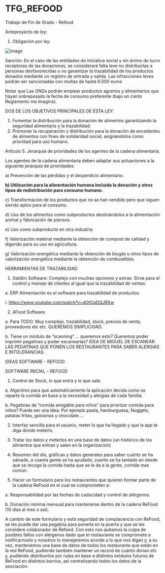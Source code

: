 # TFG_REFOOD
Trabajo de Fin de Grado - Refood


Anteproyecto de ley:

1. Obligación por ley:

![image](https://user-images.githubusercontent.com/58417233/173876611-9254958b-05ce-4a88-84b3-29e97442296e.png)

Sanción: 
En el caso de las entidades de iniciativa social y sin ánimo de lucro receptoras de las donaciones, se considerará falta leve no distribuirlas a personas desfavorecidas o no garantizar la trazabilidad de los productos donados mediante un registro de entrada y salida. Las infracciones leves podrán ser sancionadas con multas de hasta 6.000 euros

Notar que Las ONGs podrán emplear productos agrarios y alimentarios que hayan sobrepasado la fecha de consumo preferente (bajo un cierto Reglamento me imagino).


DOS DE LOS OBJETIVOS PRINCIPALES DE ESTA LEY:

1.	Fomentar la distribución para la donación de alimentos garantizando la seguridad alimentaria y la trazabilidad. 
2.	Promover la recuperación y distribución para la donación de excedentes de alimentos con fines de solidaridad social, asignándolos como prioridad para uso humano. 



Artículo 5. Jerarquía de prioridades de los agentes de la cadena alimentaria. 

Los agentes de la cadena alimentaria deben adaptar sus actuaciones a la siguiente jerarquía de prioridades: 

a) Prevención de las pérdidas y el desperdicio alimentario. 

**b) Utilización para la alimentación humana incluida la donación y otros tipos de redistribución para consumo humano.**

c) Transformación de los productos que no se han vendido pero que siguen siendo aptos para el consumo.

d) Uso de los alimentos como subproductos destinándolos a la alimentación animal y fabricación de piensos. 

e) Uso como subproducto en otra industria 

f) Valorización material mediante la obtención de compost de calidad y digerido para su uso en agricultura. 

g) Valorización energética mediante la obtención de biogás u otros tipos de valorización energética mediante la obtención de combustibles. 



HERRAMIENTAS DE TRAZABILIDAD

1.	Galdón Software: Complejo con muchas opciones y extras. Sirve para el control y manejo de clientes al igual que la trazabilidad de ventas.

a.	ERP Alimentación es el software para trazabilidad de productos

  i.	https://www.youtube.com/watch?v=dOtOqDQJRXw

2.	4Food Software

a.	Para TODO. Muy complejo, trazabilidad, stock, precios de venta, proveedores etc etc. QUEREMOS SIMPLICIDAD. 

b.	Tiene un módulo de “scanning” … queremos esto? Queremos poder imprimir pegatinas y poder escanearlas? IDEA DE MIGUEL DE ESCANEAR LAS PEGATINAS QUE PONEN LOS RESTAURANTES PARA SABER ALERGIAS E INTOLERANCIAS.





IDEAS SOFTWARE - REFOOD

SOFTWARE INICIAL – REFOOD

1.	Control de Stock, lo que entra y lo que sale.

a.	Algoritmo para que automáticamente la aplicación decida como se reparte la comida en base a la necesidad y alergias de cada familia.

b.	Pegatinas de “comida amigable para niños” para priorizar comida para niños? Puede ser una idea. Por ejemplo pasta, hamburguesa, Nuggets, patatas fritas, golosinas y chocolate….

2.	Interfaz sencilla para el usuario, meter lo que ha llegado y que la app te diga donde meterlo.

4.	Tratar los datos y meterlos en una base de datos (un histórico de los alimentos que entran y salen en la organización)

6.	Resumen del día, gráficas y datos generales para saber cuánto se ha salvado, a cuanta gente se ha ayudado, cuanto se ha tardado en desde que se recoge la comida hasta que se le da a la gente, comida mas común.


8.	Hacer un formulario para los restaurantes que quieren formar parte de la cadena ReFood en el cual se comprometen a:

a.	Responsabilidad por las fechas de caducidad y control de alérgenos.

b.	Donación mínima mensual para mantenerse dentro de la cadena ReFood (10 días al mes o así).

A cambio de este formulario y está seguridad de complacencia con ReFood, se les puede dar una pegatina para ponerla en la puerta y que se les considere colaborador de Refood. Con esto nos quitamos la culpa de posibles fallos con alérgenos dado que el restaurante se compromete a notificarnoslo y nosotros lo manejaremos acorde a lo que nos digan y, a su vez, mantenemos una base de datos de todos los restaurante que están en la red ReFood, pudiendo también mantener un record de cuánto donan etc y, pudiendo distribuirlos por rutas en base a distintos módulos futuros de ReFood en distintos barrios, así centralizando todos los datos de la asociación.


